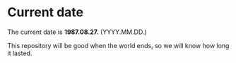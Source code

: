 # Current date

The current date is **1987.08.27.** (YYYY.MM.DD.)

This repository will be good when the world ends, so we will know how long it lasted.